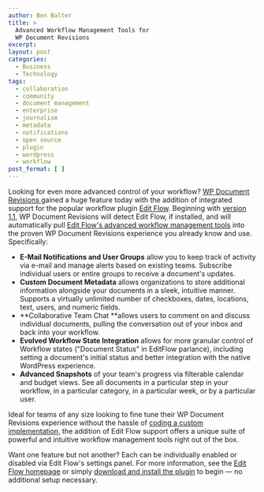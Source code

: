 ```yaml
---
author: Ben Balter
title: >
  Advanced Workflow Management Tools for
  WP Document Revisions
excerpt:
layout: post
categories:
  - Business
  - Technology
tags:
  - collaboration
  - community
  - document management
  - enterprise
  - journalism
  - metadata
  - notifications
  - open source
  - plugin
  - wordpress
  - workflow
post_format: [ ]
---
```

Looking for even more advanced control of your workflow? [WP Document Revisions ][1]gained a huge feature today with the addition of integrated support for the popular workflow plugin [Edit Flow][2]. Beginning with [version 1.1][3], WP Document Revisions will detect Edit Flow, if installed, and will automatically pull [Edit Flow's advanced workflow management tools][4] into the proven WP Document Revisions experience you already know and use. Specifically: 

*   **E-Mail Notifications and User Groups** allow you to keep track of activity via e-mail and manage alerts based on existing teams. Subscribe individual users or entire groups to receive a document's updates.
*   **Custom Document Metadata** allows organizations to store additional information alongside your documents in a sleek, intuitive manner. Supports a virtually unlimited number of checkboxes, dates, locations, text, users, and numeric fields.
*   **Collaborative Team Chat **allows users to comment on and discuss individual documents, pulling the conversation out of your inbox and back into your workflow.
*   **Evolved Workflow State Integration** allows for more granular control of Workflow states ("Document Status" in EditFlow parlance), including setting a document's initial status and better integration with the native WordPress experience.
*   **Advanced Snapshots** of your team's progress via filterable calendar and budget views. See all documents in a particular step in your workflow, in a particular category, in a particular week, or by a particular user.

Ideal for teams of any size looking to fine tune their WP Document Revisions experience without the hassle of [coding a custom implementation][5], the addition of Edit Flow support offers a unique suite of powerful and intuitive workflow management tools right out of the box.

Want one feature but not another? Each can be individually enabled or disabled via Edit Flow's settings panel. For more information, see the [Edit Flow homepage][6] or simply [download and install the plugin][7] to begin — no additional setup necessary.

 [1]: http://ben.balter.com/2011/08/29/wp-document-revisions-document-management-version-control-wordpress/ "WP Document Revisions — Document Management & Version Control for WordPress"
 [2]: http://editflow.org
 [3]: http://wordpress.org/extend/plugins/wp-document-revisions/
 [4]: http://wordpress.org/extend/plugins/edit-flow/screenshots/
 [5]: https://github.com/benbalter/WP-Document-Revisions-Code-Cookbook
 [6]: http://editflow.org/
 [7]: http://wordpress.org/extend/plugins/edit-flow/